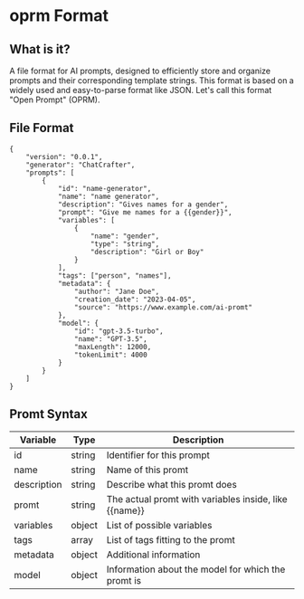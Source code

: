 # oprm Format

## What is it?

A file format for AI prompts, designed to efficiently store and organize prompts and their corresponding template strings. This format is based on a widely used and easy-to-parse format like JSON. Let's call this format "Open Prompt" (OPRM).

## File Format

```
{
    "version": "0.0.1",
    "generator": "ChatCrafter",
    "prompts": [
        {
            "id": "name-generator",
            "name": "name generator",
            "description": "Gives names for a gender",
            "prompt": "Give me names for a {{gender}}",
            "variables": [
                {
                    "name": "gender",
                    "type": "string",
                    "description": "Girl or Boy"
                }
            ],
            "tags": ["person", "names"],
            "metadata": {
                "author": "Jane Doe",
                "creation_date": "2023-04-05",
                "source": "https://www.example.com/ai-promt"
            },
            "model": {
                "id": "gpt-3.5-turbo",
                "name": "GPT-3.5",
                "maxLength": 12000,
                "tokenLimit": 4000
            }
        }
    ]
}
```

## Promt Syntax

| Variable    | Type   | Description                                           |
| ----------- | ------ | ----------------------------------------------------- |
| id          | string | Identifier for this prompt                            |
| name        | string | Name of this promt                                    |
| description | string | Describe what this promt does                         |
| promt       | string | The actual promt with variables inside, like {{name}} |
| variables   | object | List of possible variables                            |
| tags        | array  | List of tags fitting to the promt                     |
| metadata    | object | Additional information                                |
| model       | object | Information about the model for which the promt is    |
